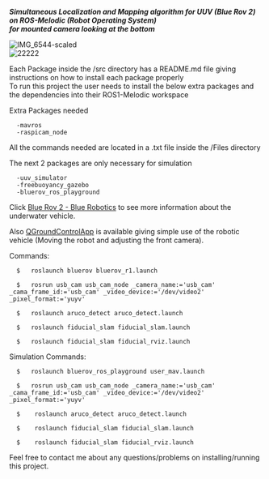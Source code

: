 ***Simultaneous Localization and Mapping algorithm for UUV (Blue Rov 2) on ROS-Melodic (Robot Operating System)  
for mounted camera looking at the bottom***

  ![IMG_6544-scaled](https://github.com/user-attachments/assets/ac39478d-ba15-4728-8635-981c3f6bfbec)  
  ![22222](https://github.com/user-attachments/assets/ac2ddf8b-4fad-4890-8763-1b008f9e13f9)  

Each Package inside the /src directory has a README.md file giving instructions on how to install each package properly  
To run this project the user needs to install the below extra packages and the dependencies into their ROS1-Melodic workspace

  Extra Packages needed  
  
      -mavros
      -raspicam_node

  All the commands needed are located in a .txt file inside the /Files directory 

  The next 2 packages are only necessary for simulation  
    
      -uuv_simulator  
      -freebuoyancy_gazebo   
      -bluerov_ros_playground
    

Click [Blue Rov 2 - Blue Robotics](https://bluerobotics.com/store/rov/bluerov2/) to see more information about the underwater vehicle.  
  
Also [QGroundControlApp](https://docs.qgroundcontrol.com/master/en/qgc-user-guide/getting_started/download_and_install.html) is available giving simple use of the robotic vehicle (Moving the robot and adjusting the front camera).

Commands:
    
      $   roslaunch bluerov bluerov_r1.launch

      $   rosrun usb_cam usb_cam_node _camera_name:='usb_cam' _cama_frame_id:='usb_cam' _video_device:='/dev/video2' _pixel_format:='yuyv'
      
      $   roslaunch aruco_detect aruco_detect.launch
      
      $   roslaunch fiducial_slam fiducial_slam.launch
      
      $   roslaunch fiducial_slam fiducial_rviz.launch
      
Simulation Commands:

      $   roslaunch bluerov_ros_playground user_mav.launch

      $   rosrun usb_cam usb_cam_node _camera_name:='usb_cam' _cama_frame_id:='usb_cam' _video_device:='/dev/video2' _pixel_format:='yuyv'
      
      $    roslaunch aruco_detect aruco_detect.launch
      
      $    roslaunch fiducial_slam fiducial_slam.launch
      
      $    roslaunch fiducial_slam fiducial_rviz.launch

Feel free to contact me about any questions/problems on installing/running this project.
